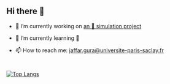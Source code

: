 ## Hi there 👋

- 🔭 I’m currently working on [an 🐜 simulation project](https://github.com/Jaffar-Hussein/Ant_Simulation)
- 🌱 I’m currently learning :snake:

- 📫 How to reach me: jaffar.gura@universite-paris-saclay.fr


#

[![Top Langs](https://github-readme-stats.vercel.app/api/top-langs/?username=Jaffar-Hussein&layout=compact&theme=dracula&count_private=true&show_icons=true&langs_count=10)](https://github.com/Jaffar-Hussein/github-readme-stats)

